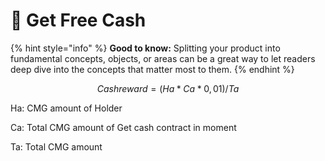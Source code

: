 # 🤑 Get Free Cash

{% hint style="info" %}
**Good to know:** Splitting your product into fundamental concepts, objects, or areas can be a great way to let readers deep dive into the concepts that matter most to them.
{% endhint %}

$$
Cash reward=  (Ha*Ca*0,01)/Ta
$$

Ha: CMG amount of Holder

Ca: Total CMG amount of Get cash contract in moment

Ta: Total CMG amount
